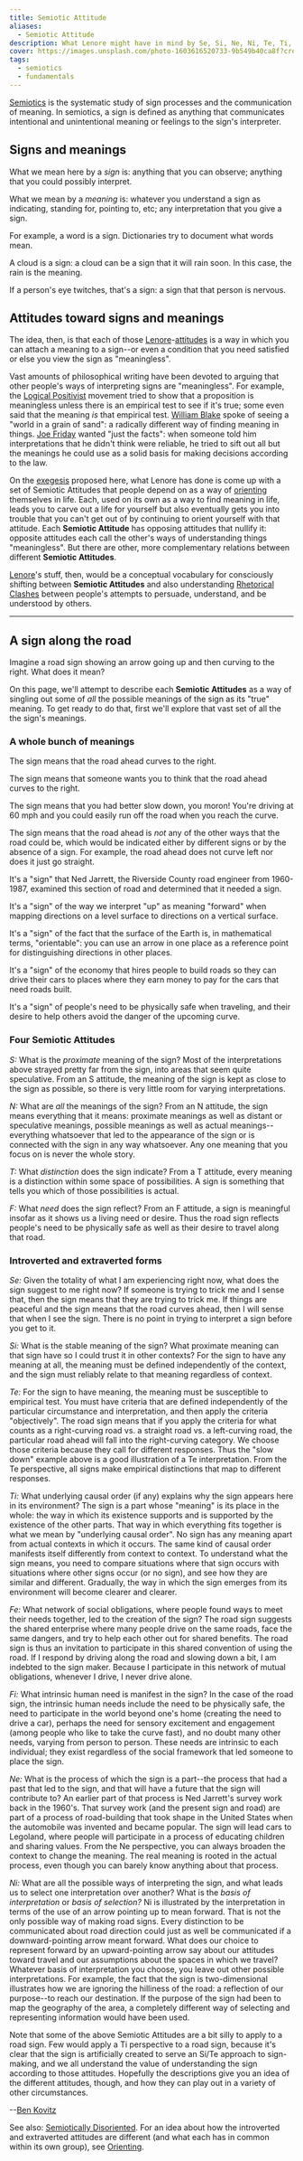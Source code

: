 ```yaml
---
title: Semiotic Attitude
aliases:
  - Semiotic Attitude
description: What Lenore might have in mind by Se, Si, Ne, Ni, Te, Ti, Fe, and Fi is different ways of understanding how signs relate to meanings--or rather, "what signs mean".
cover: https://images.unsplash.com/photo-1603616520733-9b549b40ca8f?crop=entropy&cs=srgb&fm=jpg&ixid=M3wxOTcwMjR8MHwxfHNlYXJjaHw4fHxzaWducG9zdHxlbnwwfHx8fDE3NDIzNDgwMTd8MA&ixlib=rb-4.0.3&q=85
tags:
  - semiotics
  - fundamentals
---
```


[Semiotics](https://en.wikipedia.org/wiki/Semiotics) is the systematic study of sign processes and the communication of meaning. In semiotics, a sign is defined as anything that communicates intentional and unintentional meaning or feelings to the sign's interpreter.

## Signs and meanings

What we mean here by a _sign_ is: anything that you can observe; anything that you could possibly interpret.

What we mean by a _meaning_ is: whatever you understand a sign as indicating, standing for, pointing to, etc; any interpretation that you give a sign.

For example, a word is a sign. Dictionaries try to document what words mean.

A cloud is a sign: a cloud can be a sign that it will rain soon. In this case, the rain is the meaning.

If a person's eye twitches, that's a sign: a sign that that person is nervous.

## Attitudes toward signs and meanings

The idea, then, is that each of those [Lenore](../people-and-systems/lenore-thomson.md)-[attitudes](../fundamentals/function-attitude.md) is a way in which you can attach a meaning to a sign--or even a condition that you need satisfied or else you view the sign as "meaningless".

Vast amounts of philosophical writing have been devoted to arguing that other people's ways of interpreting signs are "meaningless". For example, the [Logical Positivist](https://en.wikipedia.org/wiki/Logical_positivism) movement tried to show that a proposition is meaningless unless there is an empirical test to see if it's true; some even said that the meaning _is_ that empirical test. [William Blake](https://en.wikipedia.org/wiki/William_Blake) spoke of seeing a "world in a grain of sand": a radically different way of finding meaning in things. [Joe Friday](https://en.wikipedia.org/wiki/Joe_Friday) wanted "just the facts": when someone told him interpretations that he didn't think were reliable, he tried to sift out all but the meanings he could use as a solid basis for making decisions according to the law.

On the [exegesis](/wiki/fundamentals/exegesis) proposed here, what Lenore has done is come up with a set of Semiotic Attitudes that people depend on as a way of [orienting](/wiki/sign-interpretation/orienting) themselves in life. Each, used on its own as a way to find meaning in life, leads you to carve out a life for yourself but also eventually gets you into trouble that you can't get out of by continuing to orient yourself with that attitude. Each **Semiotic Attitude** has opposing attitudes that nullify it: opposite attitudes each call the other's ways of understanding things "meaningless". But there are other, more complementary relations between different **Semiotic Attitudes**.

[Lenore](../people-and-systems/lenore-thomson.md)'s stuff, then, would be a conceptual vocabulary for consciously shifting between **Semiotic Attitudes** and also understanding [Rhetorical Clashes](../far-flung-explorations/rhetorical-clash.md) between people's attempts to persuade, understand, and be understood by others.

---

## A sign along the road

Imagine a road sign showing an arrow going up and then curving to the right. What does it mean?

On this page, we'll attempt to describe each **Semiotic Attitudes** as a way of singling out some of _all_ the possible meanings of the sign as its "true" meaning. To get ready to do that, first we'll explore that vast set of all the the sign's meanings.

### A whole bunch of meanings

The sign means that the road ahead curves to the right.

The sign means that someone wants you to think that the road ahead curves to the right.

The sign means that you had better slow down, you moron! You're driving at 60 mph and you could easily run off the road when you reach the curve.

The sign means that the road ahead is _not_ any of the other ways that the road could be, which would be indicated either by different signs or by the absence of a sign. For example, the road ahead does not curve left nor does it just go straight.

It's a "sign" that Ned Jarrett, the Riverside County road engineer from 1960-1987, examined this section of road and determined that it needed a sign.

It's a "sign" of the way we interpret "up" as meaning "forward" when mapping directions on a level surface to directions on a vertical surface.

It's a "sign" of the fact that the surface of the Earth is, in mathematical terms, "orientable": you can use an arrow in one place as a reference point for distinguishing directions in other places.

It's a "sign" of the economy that hires people to build roads so they can drive their cars to places where they earn money to pay for the cars that need roads built.

It's a "sign" of people's need to be physically safe when traveling, and their desire to help others avoid the danger of the upcoming curve.

### Four Semiotic Attitudes

_S:_ What is the _proximate_ meaning of the sign? Most of the interpretations above strayed pretty far from the sign, into areas that seem quite speculative. From an S attitude, the meaning of the sign is kept as close to the sign as possible, so there is very little room for varying interpretations.

_N:_ What are _all_ the meanings of the sign? From an N attitude, the sign means everything that it means: proximate meanings as well as distant or speculative meanings, possible meanings as well as actual meanings--everything whatsoever that led to the appearance of the sign or is connected with the sign in any way whatsoever. Any one meaning that you focus on is never the whole story.

_T:_ What _distinction_ does the sign indicate? From a T attitude, every meaning is a distinction within some space of possibilities. A sign is something that tells you which of those possibilities is actual.

_F:_ What _need_ does the sign reflect? From an F attitude, a sign is meaningful insofar as it shows us a living need or desire. Thus the road sign reflects people's need to be physically safe as well as their desire to travel along that road.

### Introverted and extraverted forms

_Se:_ Given the totality of what I am experiencing right now, what does the sign suggest to me right now? If someone is trying to trick me and I sense that, then the sign means that they are trying to trick me. If things are peaceful and the sign means that the road curves ahead, then I will sense that when I see the sign. There is no point in trying to interpret a sign before you get to it.

_Si:_ What is the stable meaning of the sign? What proximate meaning can that sign have so I could trust it in other contexts? For the sign to have any meaning at all, the meaning must be defined independently of the context, and the sign must reliably relate to that meaning regardless of context.

_Te:_ For the sign to have meaning, the meaning must be susceptible to empirical test. You must have criteria that are defined independently of the particular circumstance and interpretation, and then apply the criteria "objectively". The road sign means that if you apply the criteria for what counts as a right-curving road vs. a straight road vs. a left-curving road, the particular road ahead will fall into the right-curving category. We choose those criteria because they call for different responses. Thus the "slow down" example above is a good illustration of a Te interpretation. From the Te perspective, all signs make empirical distinctions that map to different responses.

_Ti:_ What underlying causal order (if any) explains why the sign appears here in its environment? The sign is a part whose "meaning" is its place in the whole: the way in which its existence supports and is supported by the existence of the other parts. That way in which everything fits together is what we mean by "underlying causal order". No sign has any meaning apart from actual contexts in which it occurs. The same kind of causal order manifests itself differently from context to context. To understand what the sign means, you need to compare situations where that sign occurs with situations where other signs occur (or no sign), and see how they are similar and different. Gradually, the way in which the sign emerges from its environment will become clearer and clearer.

_Fe:_ What network of social obligations, where people found ways to meet their needs together, led to the creation of the sign? The road sign suggests the shared enterprise where many people drive on the same roads, face the same dangers, and try to help each other out for shared benefits. The road sign is thus an invitation to participate in this shared convention of using the road. If I respond by driving along the road and slowing down a bit, I am indebted to the sign maker. Because I participate in this network of mutual obligations, whenever I drive, I never drive alone.

_Fi:_ What intrinsic human need is manifest in the sign? In the case of the road sign, the intrinsic human needs include the need to be physically safe, the need to participate in the world beyond one's home (creating the need to drive a car), perhaps the need for sensory excitement and engagement (among people who like to take the curve fast), and no doubt many other needs, varying from person to person. These needs are intrinsic to each individual; they exist regardless of the social framework that led someone to place the sign.

_Ne:_ What is the process of which the sign is a part--the process that had a past that led to the sign, and that will have a future that the sign will contribute to? An earlier part of that process is Ned Jarrett's survey work back in the 1960's. That survey work (and the present sign and road) are part of a process of road-building that took shape in the United States when the automobile was invented and became popular. The sign will lead cars to Legoland, where people will participate in a process of educating children and sharing values. From the Ne perspective, you can always broaden the context to change the meaning. The real meaning is rooted in the actual process, even though you can barely know anything about that process.

_Ni:_ What are all the possible ways of interpreting the sign, and what leads us to select one interpretation over another? What is the _basis of interpretation_ or _basis of selection?_ Ni is illustrated by the interpretation in terms of the use of an arrow pointing up to mean forward. That is not the only possible way of making road signs. Every distinction to be communicated about road direction could just as well be communicated if a downward-pointing arrow meant forward. What does our choice to represent forward by an upward-pointing arrow say about our attitudes toward travel and our assumptions about the spaces in which we travel? Whatever basis of interpretation you choose, you leave out other possible interpretations. For example, the fact that the sign is two-dimensional illustrates how we are ignoring the hilliness of the road: a reflection of our purpose--to reach our destination. If the purpose of the sign had been to map the geography of the area, a completely different way of selecting and representing information would have been used.

Note that some of the above Semiotic Attitudes are a bit silly to apply to a road sign. Few would apply a Ti perspective to a road sign, because it's clear that the sign is artificially created to serve an Si/Te approach to sign-making, and we all understand the value of understanding the sign according to those attitudes. Hopefully the descriptions give you an idea of the different attitudes, though, and how they can play out in a variety of other circumstances.

\--[Ben Kovitz](https://web.archive.org/web/20061221021507/http://greenlightwiki.com/lenore-exegesis/Ben_Kovitz)

See also: [Semiotically Disoriented](/wiki/semiotically-disoriented). For an idea about how the introverted and extraverted attitudes are different (and what each has in common within its own group), see [Orienting](/wiki/sign-interpretation/orienting).
